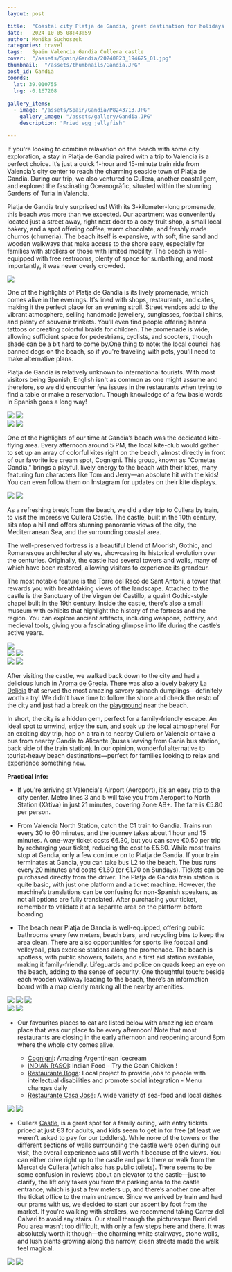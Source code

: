 ```yaml
---
layout: post

title:  "Coastal city Platja de Gandia, great destination for holidays with kids"
date:   2024-10-05 08:43:59
author: Monika Suchoszek
categories: travel
tags:	Spain Valencia Gandia Cullera castle
cover:  "/assets/Spain/Gandia/20240823_194625_01.jpg"
thumbnail:  "/assets/thumbnails/Gandia.JPG"
post_id: Gandia
coords:
  lat: 39.010755
  lng: -0.167208
  
gallery_items:
  - image: "/assets/Spain/Gandia/P8243713.JPG"
    gallery_image: "/assets/gallery/Gandia.JPG"
    description: "Fried egg jellyfish"

---
```


If you're looking to combine relaxation on the beach with some city exploration, a stay in Platja de Gandia paired with a trip to 
Valencia is a perfect choice. It’s just a quick 1-hour and 15-minute train ride from Valencia’s city center to reach the 
charming seaside town of Platja de Gandia. During our trip, we also ventured to Cullera, another coastal gem, and explored the 
fascinating Oceanogràfic, situated within the stunning Gardens of Turia in Valencia.

Platja de Gandia truly surprised us! With its 3-kilometer-long promenade, this beach was more than we expected. Our apartment 
was conveniently located just a street away, right next door to a cozy fruit shop, a small local bakery, and a spot offering coffee, 
warm chocolate, and freshly made churros (churreria). The beach itself is expansive, with soft, fine sand and wooden walkways that make 
access to the shore easy, especially for families with strollers or those with limited mobility. The beach is well-equipped 
with free restrooms, plenty of space for sunbathing, and most importantly, it was never overly crowded.

<img src="/assets/Spain/Gandia/20240823_194625_01.jpg" />

One of the highlights of Platja de Gandia is its lively promenade, which comes alive in the evenings. It’s lined with shops, restaurants, 
and cafes, making it the perfect place for an evening stroll. Street vendors add to the vibrant atmosphere, selling handmade 
jewellery, sunglasses, football shirts, and plenty of souvenir trinkets. You’ll even find people offering henna tattoos or 
creating colorful braids for children. The promenade is wide, allowing sufficient space for pedestrians, cyclists, and scooters, 
though shade can be a bit hard to come by.One thing to note: the local council has banned 
dogs on the beach, so if you're traveling with pets, you'll need to make alternative plans.

Platja de Gandia is relatively unknown to international tourists. With most visitors being Spanish, English 
isn't as common as one might assume and therefore, so we did encounter few issues in the restaurants when trying to find a 
table or make a reservation. Though knowledge of a few basic words in Spanish goes a long way!

<img src="/assets/Spain/Gandia/P8243643.JPG" />
<img src="/assets/Spain/Gandia/20240824_125726_01.jpg" />

<div class="row">
  <img src="/assets/Spain/Gandia/20240824_193443_01.jpg" class="column-50" />
  <img src="/assets/Spain/Gandia/IMG-20240829-WA0030_01.jpg" class="column-50" />
</div>

One of the highlights of our time at Gandia’s beach was the dedicated kite-flying area. Every afternoon around 5 PM, the 
local kite-club would gather to set up an array of colorful kites right on the beach, almost directly in front of our favorite 
ice cream spot, Cognigni. This group, known as "Cometas Gandia," brings a playful, lively energy to the beach with their 
kites, many featuring fun characters like Tom and Jerry—an absolute hit with the kids! You can even follow them on Instagram 
for updates on their kite displays.

<div class="row">
  <img src="/assets/Spain/Gandia/20240823_185700.jpg" class="column-50" />
  <img src="/assets/Spain/Gandia/20240823_185216.jpg" class="column-50" />
</div>

As a refreshing break from the beach, we did a day trip to Cullera by train, to visit the impressive Cullera Castle. The castle, 
built in the 10th century, sits atop a hill and offers stunning panoramic views of the city, the Mediterranean Sea, and 
the surrounding coastal area.

The well-preserved fortress is a beautiful blend of Moorish, Gothic, and Romanesque architectural styles, showcasing its 
historical evolution over the centuries. Originally, the castle had several towers and walls, many of which have been restored, 
allowing visitors to experience its grandeur.

The most notable feature is the Torre del Racó de Sant Antoni, a tower that rewards you with breathtaking views of the 
landscape. Attached to the castle is the Sanctuary of the Virgen del Castillo, a quaint Gothic-style chapel built in the 
19th century. Inside the castle, there’s also a small museum with exhibits that highlight the history of the fortress and 
the region. You can explore ancient artifacts, including weapons, pottery, and medieval tools, giving you a fascinating 
glimpse into life during the castle’s active years. 

<img src="/assets/Spain/Gandia/20240825_104252.jpg" />

<div class="row">
  <img src="/assets/Spain/Gandia/20240825_111407.jpg" class="column-50" />
  <img src="/assets/Spain/Gandia/20240825_111356.jpg" class="column-50" />
</div>

<div class="row">
  <img src="/assets/Spain/Gandia/20240825_114637_01.jpg" class="column-50" />
  <img src="/assets/Spain/Gandia/20240825_115355.jpg" class="column-50" />
</div>

After visiting the castle, we walked back down to the city and had a delicious lunch in 
[Aroma de Grecia](https://maps.app.goo.gl/HaTVLGfD6GLiKt8J7). There was also a lovely [bakery La Delicia](https://maps.app.goo.gl/ZhDGhQPShJEZgABs9)
that served the most amazing savory spinach dumplings—definitely worth a try! We didn't have time to follow the shore and
check the resto of the city and just had a break on the [playground](https://maps.app.goo.gl/9amFPqWC5wau2kJp9) near the beach.

In short, the city is a hidden gem, perfect for a family-friendly escape. An ideal spot to unwind, enjoy the sun, and 
soak up the local atmosphere! For an exciting day trip, hop on a train to nearby Cullera or Valencia or take a bus from nearby
Gandia to Alicante (buses leaving from Gania bus station, back side of the train station). In our opinion, wonderful alternative 
to tourist-heavy beach destinations—perfect for families looking to relax and experience something new.

__Practical info:__
* If you're arriving at Valencia's Airport (Aeroport), it’s an easy trip to the city center. Metro lines 3 and 5 will take 
you from Aeroport to North Station (Xàtiva) in just 21 minutes, covering Zone AB+. The fare is €5.80 per person.

* From Valencia North Station, catch the C1 train to Gandia. Trains run every 30 to 60 minutes, and the journey takes 
about 1 hour and 15 minutes. A one-way ticket costs €6.30, but you can save €0.50 per trip by recharging your ticket, 
reducing the cost to €5.80. While most trains stop at Gandia, only a few continue on to Platja de Gandia. If your train 
terminates at Gandia, you can take bus L2 to the beach. The bus runs every 20 minutes and costs €1.60 (or €1.70 on Sundays). 
Tickets can be purchased directly from the driver.
The Platja de Gandia train station is quite basic, with just one platform and a ticket machine. However, the machine’s 
translations can be confusing for non-Spanish speakers, as not all options are fully translated. After purchasing your 
ticket, remember to validate it at a separate area on the platform before boarding.
* The beach near Platja de Gandia is well-equipped, offering public bathrooms every few meters, beach bars, and recycling 
bins to keep the area clean. There are also opportunities for sports like football and volleyball, plus exercise stations 
along the promenade. The beach is spotless, with public showers, toilets, and a first aid station available, making it 
family-friendly. Lifeguards and police on quads keep an eye on the beach, adding to the sense of security.
One thoughtful touch: beside each wooden walkway leading to the beach, there’s an information board with a map clearly 
marking all the nearby amenities.
<img src="/assets/Spain/Gandia/20240829_130608.jpg" />
<img src="/assets/Spain/Gandia/20240823_192333_01.jpg" />
<img src="/assets/Spain/Gandia/P8233575.JPG" />

<div class="row">
  <img src="/assets/Spain/Gandia/20240824_094550_01.jpg" class="column-50" />
  <img src="/assets/Spain/Gandia/20240823_194758_01.jpg" class="column-50" />
</div>

* Our favourites places to eat are listed below with amazing ice cream place that was our place to be every afternoon!
Note that most restaurants are closing in the early afternoon and reopening around 8pm where the whole city comes alive.

  * [Cognigni](https://maps.app.goo.gl/2zBJ8acASm4TmJSK8): Amazing Argentinean icecream
  * [INDIAN RASOI](https://maps.app.goo.gl/MqcaPoHHPfbn2Lqd7): Indian Food - Try the Goan Chicken !
  * [Restaurante Boga](https://maps.app.goo.gl/ixtKCKtX8iJ115bXA): Local project to provide jobs to people with intellectual disabilities and promote social integration - Menu changes daily
  * [Restaurante Casa José](https://maps.app.goo.gl/sesQQSkJVCbdM6NeA): A wide variety of sea-food and local dishes

<div class="row">
  <img src="/assets/Spain/Gandia/20240826_153143_01.jpg" class="column-50" />
  <img src="/assets/Spain/Gandia/20240826_180430_01.jpg" class="column-50" />
</div>

* Cullera [Castle](https://visit-cullera.es/guia/castillo-de-cullera/), is a great spot for a family outing, with entry
tickets priced at just €3 for adults, and kids seem to 
get in for free (at least we weren’t asked to pay for our toddlers). While none of the towers or the different sections 
of walls surrounding the castle were open during our visit, the overall experience was still worth it because of the views.
You can either drive right up to the castle and park there or walk from the Mercat de Cullera (which also has public 
toilets). There seems to be some confusion in reviews about an elevator to the castle—just to clarify, the lift only 
takes you from the parking area to the castle entrance, which is just a few meters up, and there’s another one after 
the ticket office to the main entrance.
Since we arrived by train and had our prams with us, we decided to start our ascent by foot from the market. If you're 
walking with strollers, we recommend taking Carrer del Calvari to avoid any stairs. Our stroll through the picturesque 
Barri del Pou area wasn’t too difficult, with only a few steps here and there. It was absolutely worth it though—the 
charming white stairways, stone walls, and lush plants growing along the narrow, clean streets made the walk feel magical.

<img src="/assets/Spain/Gandia/20240825_105123.jpg" />
<img src="/assets/Spain/Gandia/20240825_114809.jpg" />
 


 


  
